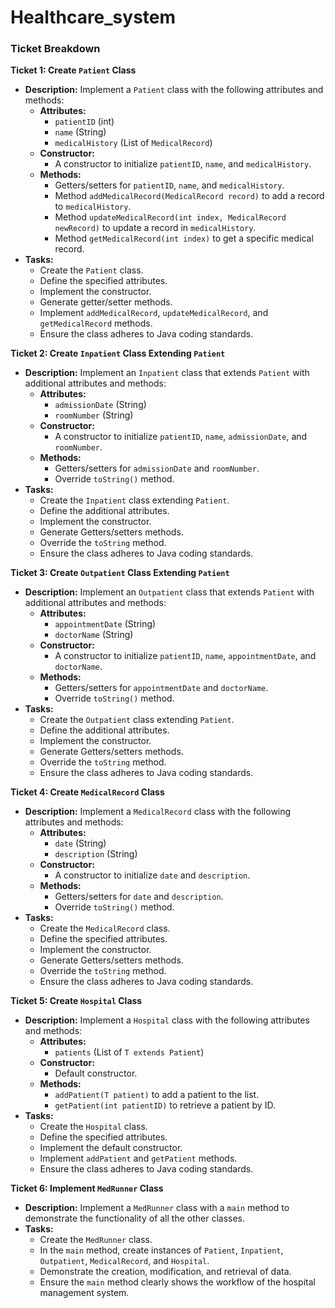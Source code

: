 # Healthcare_system





### Ticket Breakdown



 **Ticket 1: Create `Patient` Class**
   - **Description:** Implement a `Patient` class with the following attributes and methods:
     - **Attributes:**
       - `patientID` (int)
       - `name` (String)
       - `medicalHistory` (List of `MedicalRecord`)
     - **Constructor:**
       - A constructor to initialize `patientID`, `name`, and `medicalHistory`.
     - **Methods:**
       - Getters/setters for `patientID`, `name`, and `medicalHistory`.
       - Method `addMedicalRecord(MedicalRecord record)` to add a record to `medicalHistory`.
       - Method `updateMedicalRecord(int index, MedicalRecord newRecord)` to update a record in `medicalHistory`.
       - Method `getMedicalRecord(int index)` to get a specific medical record.
   - **Tasks:**
     - Create the `Patient` class.
     - Define the specified attributes.
     - Implement the constructor.
     - Generate getter/setter methods.
     - Implement `addMedicalRecord`, `updateMedicalRecord`, and `getMedicalRecord` methods.
     - Ensure the class adheres to Java coding standards.

 **Ticket 2: Create `Inpatient` Class Extending `Patient`**
   - **Description:** Implement an `Inpatient` class that extends `Patient` with additional attributes and methods:
     - **Attributes:**
       - `admissionDate` (String)
       - `roomNumber` (String)
     - **Constructor:**
       - A constructor to initialize `patientID`, `name`, `admissionDate`, and `roomNumber`.
     - **Methods:**
       - Getters/setters for `admissionDate` and `roomNumber`.
       - Override `toString()` method.
   - **Tasks:**
     - Create the `Inpatient` class extending `Patient`.
     - Define the additional attributes.
     - Implement the constructor.
     - Generate Getters/setters methods.
     - Override the `toString` method.
     - Ensure the class adheres to Java coding standards.



 **Ticket 3: Create `Outpatient` Class Extending `Patient`**
   - **Description:** Implement an `Outpatient` class that extends `Patient` with additional attributes and methods:
     - **Attributes:**
       - `appointmentDate` (String)
       - `doctorName` (String)
     - **Constructor:**
       - A constructor to initialize `patientID`, `name`, `appointmentDate`, and `doctorName`.
     - **Methods:**
       - Getters/setters for `appointmentDate` and `doctorName`.
       - Override `toString()` method.
   - **Tasks:**
     - Create the `Outpatient` class extending `Patient`.
     - Define the additional attributes.
     - Implement the constructor.
     - Generate Getters/setters methods.
     - Override the `toString` method.
     - Ensure the class adheres to Java coding standards.

 **Ticket 4: Create `MedicalRecord` Class**
   - **Description:** Implement a `MedicalRecord` class with the following attributes and methods:
     - **Attributes:**
       - `date` (String)
       - `description` (String)
     - **Constructor:**
       - A constructor to initialize `date` and `description`.
     - **Methods:**
       - Getters/setters for `date` and `description`.
       - Override `toString()` method.
   - **Tasks:**
     - Create the `MedicalRecord` class.
     - Define the specified attributes.
     - Implement the constructor.
     - Generate Getters/setters methods.
     - Override the `toString` method.
     - Ensure the class adheres to Java coding standards.



 **Ticket 5: Create `Hospital` Class**
   - **Description:** Implement a `Hospital` class with the following attributes and methods:
     - **Attributes:**
       - `patients` (List of `T extends Patient`)
     - **Constructor:**
       - Default constructor.
     - **Methods:**
       - `addPatient(T patient)` to add a patient to the list.
       - `getPatient(int patientID)` to retrieve a patient by ID.
   - **Tasks:**
     - Create the `Hospital` class.
     - Define the specified attributes.
     - Implement the default constructor.
     - Implement `addPatient` and `getPatient` methods.
     - Ensure the class adheres to Java coding standards.

 **Ticket 6: Implement `MedRunner` Class**
   - **Description:** Implement a `MedRunner` class with a `main` method to demonstrate the functionality of all the other classes.
   - **Tasks:**
     - Create the `MedRunner` class.
     - In the `main` method, create instances of `Patient`, `Inpatient`, `Outpatient`, `MedicalRecord`, and `Hospital`.
     - Demonstrate the creation, modification, and retrieval of data.
     - Ensure the `main` method clearly shows the workflow of the hospital management system.

